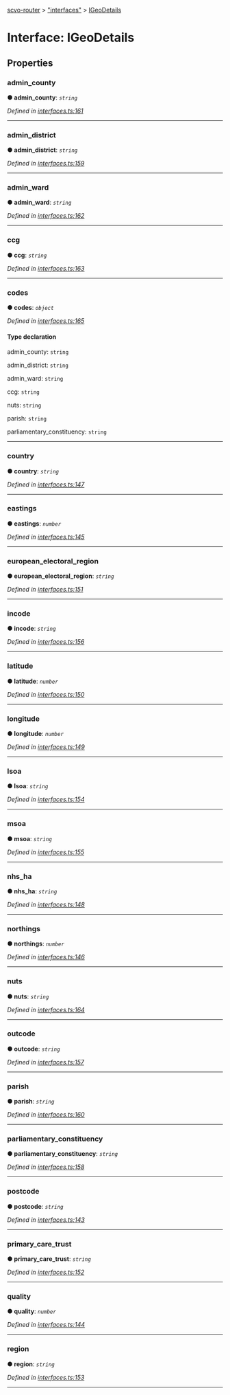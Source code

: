 [scvo-router](../README.md) > ["interfaces"](../modules/_interfaces_.md) > [IGeoDetails](../interfaces/_interfaces_.igeodetails.md)



# Interface: IGeoDetails


## Properties
<a id="admin_county"></a>

###  admin_county

**●  admin_county**:  *`string`* 

*Defined in [interfaces.ts:161](https://github.com/scvodigital/scvo-router/blob/2753b73/src/interfaces.ts#L161)*





___

<a id="admin_district"></a>

###  admin_district

**●  admin_district**:  *`string`* 

*Defined in [interfaces.ts:159](https://github.com/scvodigital/scvo-router/blob/2753b73/src/interfaces.ts#L159)*





___

<a id="admin_ward"></a>

###  admin_ward

**●  admin_ward**:  *`string`* 

*Defined in [interfaces.ts:162](https://github.com/scvodigital/scvo-router/blob/2753b73/src/interfaces.ts#L162)*





___

<a id="ccg"></a>

###  ccg

**●  ccg**:  *`string`* 

*Defined in [interfaces.ts:163](https://github.com/scvodigital/scvo-router/blob/2753b73/src/interfaces.ts#L163)*





___

<a id="codes"></a>

###  codes

**●  codes**:  *`object`* 

*Defined in [interfaces.ts:165](https://github.com/scvodigital/scvo-router/blob/2753b73/src/interfaces.ts#L165)*


#### Type declaration




 admin_county: `string`






 admin_district: `string`






 admin_ward: `string`






 ccg: `string`






 nuts: `string`






 parish: `string`






 parliamentary_constituency: `string`







___

<a id="country"></a>

###  country

**●  country**:  *`string`* 

*Defined in [interfaces.ts:147](https://github.com/scvodigital/scvo-router/blob/2753b73/src/interfaces.ts#L147)*





___

<a id="eastings"></a>

###  eastings

**●  eastings**:  *`number`* 

*Defined in [interfaces.ts:145](https://github.com/scvodigital/scvo-router/blob/2753b73/src/interfaces.ts#L145)*





___

<a id="european_electoral_region"></a>

###  european_electoral_region

**●  european_electoral_region**:  *`string`* 

*Defined in [interfaces.ts:151](https://github.com/scvodigital/scvo-router/blob/2753b73/src/interfaces.ts#L151)*





___

<a id="incode"></a>

###  incode

**●  incode**:  *`string`* 

*Defined in [interfaces.ts:156](https://github.com/scvodigital/scvo-router/blob/2753b73/src/interfaces.ts#L156)*





___

<a id="latitude"></a>

###  latitude

**●  latitude**:  *`number`* 

*Defined in [interfaces.ts:150](https://github.com/scvodigital/scvo-router/blob/2753b73/src/interfaces.ts#L150)*





___

<a id="longitude"></a>

###  longitude

**●  longitude**:  *`number`* 

*Defined in [interfaces.ts:149](https://github.com/scvodigital/scvo-router/blob/2753b73/src/interfaces.ts#L149)*





___

<a id="lsoa"></a>

###  lsoa

**●  lsoa**:  *`string`* 

*Defined in [interfaces.ts:154](https://github.com/scvodigital/scvo-router/blob/2753b73/src/interfaces.ts#L154)*





___

<a id="msoa"></a>

###  msoa

**●  msoa**:  *`string`* 

*Defined in [interfaces.ts:155](https://github.com/scvodigital/scvo-router/blob/2753b73/src/interfaces.ts#L155)*





___

<a id="nhs_ha"></a>

###  nhs_ha

**●  nhs_ha**:  *`string`* 

*Defined in [interfaces.ts:148](https://github.com/scvodigital/scvo-router/blob/2753b73/src/interfaces.ts#L148)*





___

<a id="northings"></a>

###  northings

**●  northings**:  *`number`* 

*Defined in [interfaces.ts:146](https://github.com/scvodigital/scvo-router/blob/2753b73/src/interfaces.ts#L146)*





___

<a id="nuts-1"></a>

###  nuts

**●  nuts**:  *`string`* 

*Defined in [interfaces.ts:164](https://github.com/scvodigital/scvo-router/blob/2753b73/src/interfaces.ts#L164)*





___

<a id="outcode"></a>

###  outcode

**●  outcode**:  *`string`* 

*Defined in [interfaces.ts:157](https://github.com/scvodigital/scvo-router/blob/2753b73/src/interfaces.ts#L157)*





___

<a id="parish-1"></a>

###  parish

**●  parish**:  *`string`* 

*Defined in [interfaces.ts:160](https://github.com/scvodigital/scvo-router/blob/2753b73/src/interfaces.ts#L160)*





___

<a id="parliamentary_constituency-1"></a>

###  parliamentary_constituency

**●  parliamentary_constituency**:  *`string`* 

*Defined in [interfaces.ts:158](https://github.com/scvodigital/scvo-router/blob/2753b73/src/interfaces.ts#L158)*





___

<a id="postcode"></a>

###  postcode

**●  postcode**:  *`string`* 

*Defined in [interfaces.ts:143](https://github.com/scvodigital/scvo-router/blob/2753b73/src/interfaces.ts#L143)*





___

<a id="primary_care_trust"></a>

###  primary_care_trust

**●  primary_care_trust**:  *`string`* 

*Defined in [interfaces.ts:152](https://github.com/scvodigital/scvo-router/blob/2753b73/src/interfaces.ts#L152)*





___

<a id="quality"></a>

###  quality

**●  quality**:  *`number`* 

*Defined in [interfaces.ts:144](https://github.com/scvodigital/scvo-router/blob/2753b73/src/interfaces.ts#L144)*





___

<a id="region"></a>

###  region

**●  region**:  *`string`* 

*Defined in [interfaces.ts:153](https://github.com/scvodigital/scvo-router/blob/2753b73/src/interfaces.ts#L153)*





___


